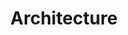 ---
layout: default
title: Architecture
nav_order: 3
permalink: /docs/architecture/
has_children: false
--- 